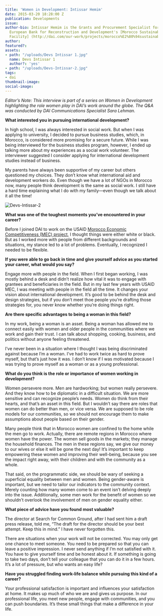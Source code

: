 ```yaml
---
title: 'Women in Development: Intissar Hemim'
date: 2015-03-20 18:28:00 Z
publication: Developments
issue: 
author-bio: Intissar Hemim is the Grants and Procurement Specialist for DAI on the
  European Bank for Reconstruction and Development's [Morocco Sustainable Energy Financing
  Facility] (http://dai.com/our-work/projects/morocco%E2%80%94sustainable-energy-financing-facility-morseff).
author: 
featured?: 
assets:
- path: "/uploads/Devs Intissar 1.jpg"
  name: Devs Intissar 1
  author?: 'yes'
- path: "/uploads/Devs-Intissar-2.jpg"
tags:
- dai
thumbnail-image:
social-image:
---
```


*Editor’s Note: This interview is part of a series on Women in Development highlighting the role women play in DAI’s work around the globe. The Q&A was conducted by DAI Communications Specialist Sara Lehman.*



**What interested you in pursuing international development?**

In high school, I was always interested in social work. But when I was applying to university, I decided to pursue business studies, which, in Morocco, is considered more promising for a secure future. While I was being interviewed for the business studies program, however, I ended up talking more about my experiences as a social work volunteer. The interviewer suggested I consider applying for international development studies instead of business. 

My parents have always been supportive of my career but others questioned my choices. They don’t know what international aid and development workers do. Even though we have a lot of NGOs in Morocco now, many people think development is the same as social work. I still have a hard time explaining what I do with my family—even though we talk about it all the time!

![Devs-Intissar-2](/uploads/Devs-Intissar-2.jpg "Intissar Hemim, foreground, checking on an irrigation project in Oriental Province, Morocco.") 

**What was one of the toughest moments you’ve encountered in your career?**

Before I joined DAI to work on the USAID [Morocco Economic Competitiveness (MEC) project](http://dai.com/our-work/projects/morocco—economic-competitiveness-project-mec), I thought things were either white or black. But as I worked more with people from different backgrounds and situations, my stance led to a lot of problems. Eventually, I recognized I needed to be flexible. 

**If you were able to go back in time and give yourself advice as you started your career, what would you say?** 

Engage more with people in the field. When I first began working, I was mostly behind a desk and didn’t realize how vital it was to engage with grantees and beneficiaries in the field. But in my last few years with USAID MEC, I was meeting with people in the field all the time. It changes your vision about international development. It’s good to be behind the desk and design strategies, but if you don’t meet thoe people you’re drafting those strategies for, you never know whether you’re doing things right. 

**Are there specific advantages to being a woman in this field?**

In my work, being a woman is an asset. Being a woman has allowed me to connect easily with women and older people in the communities where we work and gain their trust. I can talk about shopping, cooking, business, and politics without anyone feeling threatened. 

I’ve never been in a situation where I thought I was being discriminated against because I’m a woman. I’ve had to work twice as hard to prove myself, but that’s just how it was. I don’t know if I was motivated because I was trying to prove myself as a woman or as a young professional. 

**What do you think is the role or importance of women working in development?** 

Women persevere more. Men are hardworking; but women really persevere. And they know how to be diplomatic in a difficult situation. We are more sensitive and can recognize people’s needs. Women do think from their hearts, and that’s an asset in this field. But I wouldn’t say there are roles that women can do better than men, or vice versa. We are supposed to be role models for our communities, so we should not encourage them to make assumptions about people based on their gender. 

Many people think that in Morocco women are confined to the home while the men go to work. Actually, there are remote regions in Morocco where women have the power. The women sell goods in the markets; they manage the household finances. The men in these regions say, we give our money to our wives or else it will be gone the next day! It’s important to keep empowering these women and improving their well-being, because you see the impact right away, with their children and with the community as a whole. 

That said, on the programmatic side, we should be wary of seeking a superficial equality between men and women. Being gender-aware is important, but we need to tailor our indicators to the community context. Merely counting how many women come to an event isn’t delving deeply into the issue. Additionally, some men work for the benefit of women so we shouldn’t overlook the involvement of men on gender equality either. 

**What piece of advice have you found most valuable?**

The director at Search for Common Ground, after I had sent him a draft press release, told me, “The draft for the director should be your best attempt. Keep this in mind.” I have never forgotten this. 

There are situations when your work will not be corrected. You may only get one chance to meet someone. You need to be prepared so that you can leave a positive impression. I never send anything if I’m not satisfied with it. You have to give yourself time and be honest about it. If something is going to take two days, don’t tell your colleague that you can do it in a few hours.
It’s a lot of pressure, but who wants an easy life? 

**Have you struggled finding work-life balance while pursuing this kind of a career?**

Your professional satisfaction is important and influences your satisfaction at home. It makes up much of who we are and gives us purpose. In our professional life, you meet new people, engage with communities, and you can push boundaries. It’s these small things that make a difference in your life.

